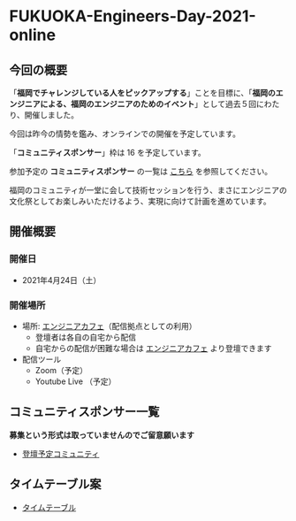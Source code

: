 # FUKUOKA-Engineers-Day-2021-online

## 今回の概要

「**福岡でチャレンジしている人をピックアップする**」ことを目標に、「**福岡のエンジニアによる、福岡のエンジニアのためのイベント**」として過去５回にわたり、開催しました。

今回は昨今の情勢を鑑み、オンラインでの開催を予定しています。

「**コミュニティスポンサー**」枠は 16 を予定しています。

参加予定の **コミュニティスポンサー** の一覧は [こちら](https://github.com/kongmingstrap/FUKUOKA-Engineers-Day-2021-online/blob/master/community_sponsors.md) を参照してください。

福岡のコミュニティが一堂に会して技術セッションを行う、まさにエンジニアの文化祭としてお楽しみいただけるよう、実現に向けて計画を進めています。

## 開催概要
### 開催日

- 2021年4月24日（土） 

### 開催場所

- 場所: [エンジニアカフェ](https://engineercafe.jp/ja/)（配信拠点としての利用）
  - 登壇者は各自の自宅から配信
  - 自宅からの配信が困難な場合は [エンジニアカフェ](https://engineercafe.jp/ja/) より登壇できます
- 配信ツール
  - Zoom（予定）
  - Youtube Live （予定）

## コミュニティスポンサー一覧

**募集という形式は取っていませんのでご留意願います**

- [登壇予定コミュニティ](https://github.com/kongmingstrap/FUKUOKA-Engineers-Day-2021-online/blob/master/community_sponsors.md)

## タイムテーブル案

- [タイムテーブル](https://github.com/kongmingstrap/FUKUOKA-Engineers-Day-2021-online/blob/master/timetable.md)